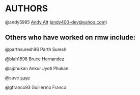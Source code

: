 # AUTHORS
@andy5995 [Andy Alt](https://andy5995.github.io/) (andy400-dev@yahoo.com)

## Others who have worked on rmw include:
@parthsuresh96 Parth Suresh

@blah1898 Bruce Hernandez

@ajphukan Ankur Jyoti Phukan

@suve [suve](https://svgames.pl/en)

@gfranco93 Guillermo Franco
